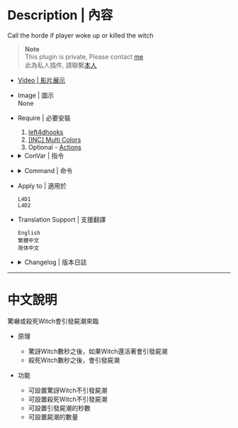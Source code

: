 # Description | 內容
Call the horde if player woke up or killed the witch

> __Note__ <br/>
This plugin is private, Please contact [me](https://github.com/fbef0102/Game-Private_Plugin#私人插件列表-private-plugins-list)<br/>
此為私人插件, 請聯繫[本人](https://github.com/fbef0102/Game-Private_Plugin#私人插件列表-private-plugins-list)

* [Video | 影片展示](https://youtu.be/ga-WG2FoEPs)

* Image | 圖示
<br/>None

* Require | 必要安裝
	1. [left4dhooks](https://forums.alliedmods.net/showthread.php?t=321696)
    2. [[INC] Multi Colors](https://github.com/fbef0102/L4D1_2-Plugins/releases/tag/Multi-Colors)
	3. Optional - [Actions](https://forums.alliedmods.net/showthread.php?t=336374)

* <details><summary>ConVar | 指令</summary>

	* cfg/sourcemod/l4d_witch_cry.cfg
		```php
		// If 1, Call the horde if player woke up the witch.
		l4d_witch_cry_alart_enable "1"

		// How many hordes to call if player woke up the witch
		l4d_witch_cry_alart_horde_mob "1"

		// Time delay to call the horde after player woke up the witch and witch is still alive. (0=Instantly call horde)
		l4d_witch_cry_alart_horde_time "3.0"

		// Changes how message displays. (0: Disable, 1:In chat, 2: In Hint Box, 3: In center text)
		l4d_witch_cry_announce_type "1"

		// If 1, Call the horde if player killed the witch.
		l4d_witch_cry_death_enable "1"

		// How many hordes to call if player killed the witch
		l4d_witch_cry_death_horde_mob "1"

		// Time delay to call the horde after player killed the witch. (0=Instantly call horde)
		l4d_witch_cry_death_horde_time "2.0"

		// 0=Plugin off, 1=Plugin on.
		l4d_witch_cry_enable "1"
		```
</details>

* <details><summary>Command | 命令</summary>

	None
</details>

* Apply to | 適用於
	```
	L4D1
	L4D2
	```

* Translation Support | 支援翻譯
	```
	English
	繁體中文
	简体中文
	```

* <details><summary>Changelog | 版本日誌</summary>

	* 1.2 (2023-5-28)
		* Require Optional extension: Actions

	* 1.1 (2023-5-28)
		* Use ```z_spawn mob auto``` instead of L4D_ForcePanicEvent()

	* 1.0 (2023-4-11)
		* Initial Release
</details>

- - - -
# 中文說明
驚嚇或殺死Witch會引發屍潮來臨

* 原理
	* 驚訝Witch數秒之後，如果Witch還活著會引發屍潮
	* 殺死Witch數秒之後，會引發屍潮

* 功能
	* 可設置驚訝Witch不引發屍潮
	* 可設置殺死Witch不引發屍潮
	* 可設置引發屍潮的秒數
	* 可設置屍潮的數量
